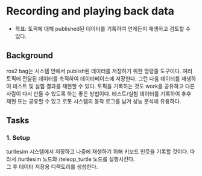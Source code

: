 # Recording and playing back data
* 목표: 토픽에 대해 published된 데이터를 기록하여 언제든지 재생하고 검토할 수 있다.

## Background
ros2 bag는 시스템 안에서 publish된 데이터를 저장하기 위한 명령줄 도구이다. 여러 토픽에 전달된 데이터를 축적하여 데이터베이스에 저장한다. 그런 다음 데이터를 재생하여 테스트 및 실험 결과를 재현할 수 있다. 토픽을 기록하는 것도 work를 공유하고 다른 사람이 다시 만들 수 있도록 하는 좋은 방법이다. 테스트/실험 데이터를 기록하여 추후 재현 또는 공유할 수 있고 로봇 시스템의 동작 로그를 남겨 성능 분석에 유용하다. 
## Tasks
### 1. Setup
turtlesim 시스템에서 저장하고 나중에 재생하기 위해 키보드 인풋을 기록할 것이다. 따라서 /turtlesim 노드와 /teleop_turtle 노드를 실행시킨다.    
그 후 데이터 저장용 디렉토리를 생성한다. 
